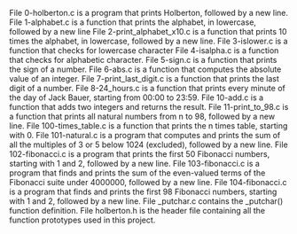 File 0-holberton.c is a program that prints Holberton, followed by a new line.
File 1-alphabet.c is a function that prints the alphabet, in lowercase, followed by a new line
File 2-print_alphabet_x10.c is a function that prints 10 times the alphabet, in lowercase, followed by a new line.
File 3-islower.c is a function that checks for lowercase character
File 4-isalpha.c is a function that checks for alphabetic character.
File 5-sign.c is a function that prints the sign of a number.
File 6-abs.c is a function that computes the absolute value of an integer.
File 7-print_last_digit.c is a function that prints the last digit of a number.
File 8-24_hours.c is a function that prints every minute of the day of Jack Bauer, starting from 00:00 to 23:59.
File 10-add.c is a function that adds two integers and returns the result.
File 11-print_to_98.c is a function that prints all natural numbers from n to 98, followed by a new line.
File 100-times_table.c is a function that prints the n times table, starting with 0.
File 101-natural.c is a program that computes and prints the sum of all the multiples of 3 or 5 below 1024 (excluded), followed by a new line.
File 102-fibonacci.c is a program that prints the first 50 Fibonacci numbers, starting with 1 and 2, followed by a new line.
File 103-fibonacci.c is a program that finds and prints the sum of the even-valued terms of the Fibonacci suite under 4000000, followed by a new line.
File 104-fibonacci.c is a program that finds and prints the first 98 Fibonacci numbers, starting with 1 and 2, followed by a new line.
File _putchar.c contains the _putchar() function definition.
File holberton.h is the header file containing all the function prototypes used in this project.
